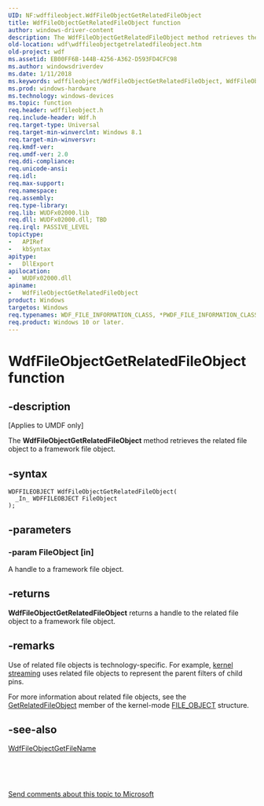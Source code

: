 ```yaml
---
UID: NF:wdffileobject.WdfFileObjectGetRelatedFileObject
title: WdfFileObjectGetRelatedFileObject function
author: windows-driver-content
description: The WdfFileObjectGetRelatedFileObject method retrieves the related file object to a framework file object.
old-location: wdf\wdffileobjectgetrelatedfileobject.htm
old-project: wdf
ms.assetid: EB00FF6B-144B-4256-A362-D593FD4CFC98
ms.author: windowsdriverdev
ms.date: 1/11/2018
ms.keywords: wdffileobject/WdfFileObjectGetRelatedFileObject, WdfFileObjectGetRelatedFileObject method, PFN_WDFFILEOBJECTGETRELATEDFILEOBJECT, wdf.wdffileobjectgetrelatedfileobject, WdfFileObjectGetRelatedFileObject
ms.prod: windows-hardware
ms.technology: windows-devices
ms.topic: function
req.header: wdffileobject.h
req.include-header: Wdf.h
req.target-type: Universal
req.target-min-winverclnt: Windows 8.1
req.target-min-winversvr: 
req.kmdf-ver: 
req.umdf-ver: 2.0
req.ddi-compliance: 
req.unicode-ansi: 
req.idl: 
req.max-support: 
req.namespace: 
req.assembly: 
req.type-library: 
req.lib: WUDFx02000.lib
req.dll: WUDFx02000.dll; TBD
req.irql: PASSIVE_LEVEL
topictype:
-	APIRef
-	kbSyntax
apitype:
-	DllExport
apilocation:
-	WUDFx02000.dll
apiname:
-	WdfFileObjectGetRelatedFileObject
product: Windows
targetos: Windows
req.typenames: WDF_FILE_INFORMATION_CLASS, *PWDF_FILE_INFORMATION_CLASS
req.product: Windows 10 or later.
---
```


# WdfFileObjectGetRelatedFileObject function


## -description


<p class="CCE_Message">[Applies to UMDF only]

The <b>WdfFileObjectGetRelatedFileObject</b> method retrieves the related file object to a framework file object.


## -syntax


````
WDFFILEOBJECT WdfFileObjectGetRelatedFileObject(
  _In_ WDFFILEOBJECT FileObject
);
````


## -parameters




### -param FileObject [in]

A handle to a framework file object.


## -returns


<b>WdfFileObjectGetRelatedFileObject</b> returns a handle to the related file object to a framework file object.



## -remarks


Use of related file objects is technology-specific. For example, <a href="https://msdn.microsoft.com/dcd28218-b3bf-4e5d-b1a7-6910103afb96">kernel streaming</a> uses related file objects to represent the parent filters of child pins.

For more information about related file objects, see the <a href="https://msdn.microsoft.com/0ac5c19a-b3ec-4f1e-a018-2c11cc18e58d">GetRelatedFileObject</a> member of the kernel-mode <a href="..\wdm\ns-wdm-_file_object.md">FILE_OBJECT</a> structure.



## -see-also

<a href="..\wdffileobject\nf-wdffileobject-wdffileobjectgetfilename.md">WdfFileObjectGetFileName</a>

 

 

<a href="mailto:wsddocfb@microsoft.com?subject=Documentation%20feedback [wdf\wdf]:%20WdfFileObjectGetRelatedFileObject method%20 RELEASE:%20(1/11/2018)&amp;body=%0A%0APRIVACY STATEMENT%0A%0AWe use your feedback to improve the documentation. We don't use your email address for any other purpose, and we'll remove your email address from our system after the issue that you're reporting is fixed. While we're working to fix this issue, we might send you an email message to ask for more info. Later, we might also send you an email message to let you know that we've addressed your feedback.%0A%0AFor more info about Microsoft's privacy policy, see http://privacy.microsoft.com/en-us/default.aspx." title="Send comments about this topic to Microsoft">Send comments about this topic to Microsoft</a>

